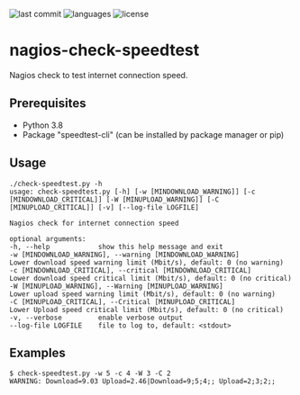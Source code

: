 ![last commit](https://img.shields.io/github/last-commit/groland11/nagios-check-speedtest.svg)
![languages](https://img.shields.io/github/languages/top/groland11/nagios-check-speedtest.svg)
![license](https://img.shields.io/github/license/groland11/nagios-check-speedtest.svg)

# nagios-check-speedtest
Nagios check to test internet connection speed.

## Prerequisites
- Python 3.8
- Package "speedtest-cli" (can be installed by package manager or pip)

## Usage
```
./check-speedtest.py -h
usage: check-speedtest.py [-h] [-w [MINDOWNLOAD_WARNING]] [-c [MINDOWNLOAD_CRITICAL]] [-W [MINUPLOAD_WARNING]] [-C [MINUPLOAD_CRITICAL]] [-v] [--log-file LOGFILE]

Nagios check for internet connection speed

optional arguments:
-h, --help            show this help message and exit
-w [MINDOWNLOAD_WARNING], --warning [MINDOWNLOAD_WARNING]
Lower download speed warning limit (Mbit/s), default: 0 (no warning)
-c [MINDOWNLOAD_CRITICAL], --critical [MINDOWNLOAD_CRITICAL]
Lower download speed critical limit (Mbit/s), default: 0 (no critical)
-W [MINUPLOAD_WARNING], --Warning [MINUPLOAD_WARNING]
Lower upload speed warning limit (Mbit/s), default: 0 (no warning)
-C [MINUPLOAD_CRITICAL], --Critical [MINUPLOAD_CRITICAL]
Lower Upload speed critical limit (Mbit/s), default: 0 (no critical)
-v, --verbose         enable verbose output
--log-file LOGFILE    file to log to, default: <stdout>
```
## Examples
```
$ check-speedtest.py -w 5 -c 4 -W 3 -C 2
WARNING: Download=9.03 Upload=2.46|Download=9;5;4;; Upload=2;3;2;;
```
